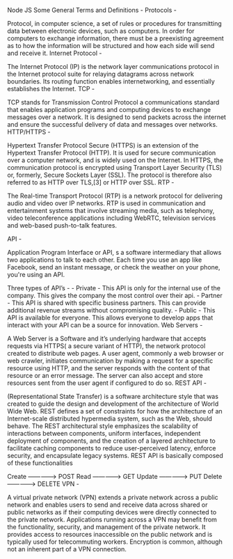 Node JS
Some General Terms and Definitions -
Protocols -

Protocol, in computer science, a set of rules or procedures for transmitting data between electronic devices,
such as computers. In order for computers to exchange information, there must be a preexisting agreement as to how the
information will be structured and how each side will send and receive it.
Internet Protocol -

The Internet Protocol (IP) is the network layer communications protocol in the Internet protocol suite for relaying datagrams across
network boundaries. Its routing function enables internetworking, and essentially establishes the Internet.
TCP -

TCP stands for Transmission Control Protocol a communications standard that enables application programs and computing devices to exchange
messages over a network. It is designed to send packets across the internet and ensure the successful delivery of data and messages over networks.
HTTP/HTTPS -

Hypertext Transfer Protocol Secure (HTTPS) is an extension of the Hypertext Transfer Protocol (HTTP). It is used for secure communication 
over a computer network, and is widely used on the Internet. In HTTPS, the communication protocol is encrypted using Transport Layer
Security (TLS) or, formerly, Secure Sockets Layer (SSL). The protocol is therefore also referred to as HTTP over TLS,[3] or HTTP over SSL.
RTP -

The Real-time Transport Protocol (RTP) is a network protocol for delivering audio and video over IP networks. RTP is used in communication
and entertainment systems that involve streaming media, such as telephony, video teleconference applications including WebRTC, television
services and web-based push-to-talk features.

API -

Application Program Interface or API, s a software intermediary that allows two applications to talk to each other.
Each time you use an app like Facebook, send an instant message, or check the weather on your phone, you're using an API.

Three types of
    API’s -
    - Private - This API is only for the internal use of the company.
      This gives the company the most control over their api.
    - Partner - This API is shared with specific business partners.
      This can provide additional revenue streams without compromising quality.
    - Public - This API is available for everyone. This allows everyone to develop apps
      that interact with your API can be a source for innovation.
Web Servers -

A Web Server is a Software and it’s underlying hardware that accepts requests via HTTPS( a secure variant of HTTP),
the network protocol created to distribute web pages.  A user agent, commonly a web browser or web crawler, initiates
communication by making a request for a specific resource using HTTP, and the server responds with the content of that
resource or an error message. The server can also accept and store resources sent from the user agent if configured to do so.
REST API -

(Representational State Transfer) is a software architecture style that was created to guide the design and development of the
architecture of World Wide Web. REST defines a set of constraints for how the architecture of an Internet-scale distributed 
hypermedia system, such as the Web, should behave. The REST architectural style emphasizes the scalability of interactions
between components, uniform interfaces, independent deployment of components, and the creation of a layered architecture to
facilitate caching components to reduce user-perceived latency, enforce security, and encapsulate legacy systems.
REST API is basically composed of these functionalities

Create    —————> POST
Read      —————> GET
Update    —————> PUT
Delete    —————> DELETE
VPN -

A virtual private network (VPN) extends a private network across a public network and enables users to send and receive
data across shared or public networks as if their computing devices were directly connected to the private network. 
Applications running across a VPN may benefit from the functionality, security, and management of the private network.
It provides access to resources inaccessible on the public network and is typically used for telecommuting workers. 
Encryption is common, although not an inherent part of a VPN connection.